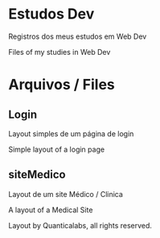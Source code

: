# Estudos Dev

Registros dos meus estudos em Web Dev 

Files of my studies in Web Dev

# Arquivos / Files

## Login

Layout simples de um página de login

Simple layout of a login page

## siteMedico

Layout de um site Médico / Clinica

A layout of a Medical Site

Layout by Quanticalabs, all rights reserved.